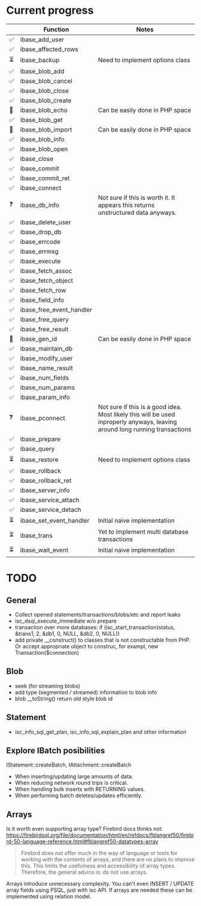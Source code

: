 # Current progress

|     | Function                 | Notes                                 |
|---  |---                       | ---                                   |
|✅    |ibase_add_user            |                                       |
|✅    | ibase_affected_rows      |                                       |
|⏳    | ibase_backup             | Need to implement options class       |
|✅    | ibase_blob_add           |                                       |
|✅    | ibase_blob_cancel        |                                       |
|✅    | ibase_blob_close         |                                       |
|✅    | ibase_blob_create        |                                       |
|🚫   | ibase_blob_echo          | Can be easily done in PHP space       |
|✅    | ibase_blob_get           |                                       |
|🚫   | ibase_blob_import        | Can be easily done in PHP space       |
|✅    | ibase_blob_info          |                                       |
|✅    | ibase_blob_open          |                                       |
|✅    | ibase_close              |                                       |
|✅    | ibase_commit             |                                       |
|✅    | ibase_commit_ret         |                                       |
|✅    | ibase_connect            |                                       |
|❓    | ibase_db_info            | Not sure if this is worth it. It appears this returns unstructured data anyways. |
|✅    | ibase_delete_user        |                                       |
|✅    | ibase_drop_db            |                                       |
|✅    | ibase_errcode            |                                       |
|✅    | ibase_errmsg             |                                       |
|✅    | ibase_execute            |                                       |
|✅    | ibase_fetch_assoc        |                                       |
|✅    | ibase_fetch_object       |                                       |
|✅    | ibase_fetch_row          |                                       |
|✅    | ibase_field_info         |                                       |
|✅    | ibase_free_event_handler |                                       |
|✅    | ibase_free_query         |                                       |
|✅    | ibase_free_result        |                                       |
|🚫   | ibase_gen_id             | Can be easily done in PHP space       |
|✅    | ibase_maintain_db        |                                        |
|✅    | ibase_modify_user        |                                       |
|✅    | ibase_name_result        |                                       |
|✅    | ibase_num_fields         |                                       |
|✅    | ibase_num_params         |                                       |
|✅    | ibase_param_info         |                                       |
|❓    | ibase_pconnect           | Not sure if this is a good idea. Most likely this will be used inproperly anyways, leaving around long running transactions     |
|✅    | ibase_prepare            |                                       |
|✅    | ibase_query              |                                       |
|⏳    | ibase_restore            | Need to implement options class       |
|✅    | ibase_rollback           |                                       |
|✅    | ibase_rollback_ret       |                                       |
|✅    | ibase_server_info        |                                       |
|✅    | ibase_service_attach     |                                       |
|✅    | ibase_service_detach     |                                       |
|⏳    | ibase_set_event_handler  | Initial naive implementation          |
|⏳    | ibase_trans              | Yet to implement multi database transactions |
|⏳    | ibase_wait_event         | Initial naive implementation          |

# TODO

## General

- Collect opened statements/transactions/blobs/etc and report leaks
- isc_dsql_execute_immediate w/o prepare
- transaction over more databases: if (isc_start_transaction(status, &trans1, 2, &db1, 0, NULL, &db2, 0, NULL))
- add private __construct() to classes that is not constructable from PHP. Or accept appropriate object to construc, for exampl, new Transaction($connection)

## Blob

- seek (for streaming blobs)
- add type (segmented / streamed) information to blob info
- blob __toString() return old style blob id

## Statement

- isc_info_sql_get_plan, isc_info_sql_explain_plan and other information

## Explore IBatch posibilities

IStatement::createBatch, IAttachment::createBatch

- When inserting/updating large amounts of data.
- When reducing network round trips is critical.
- When handling bulk inserts with RETURNING values.
- When performing batch deletes/updates efficiently.

## Arrays

Is it worth even supporting array type? Firebird docs thinks not:
https://firebirdsql.org/file/documentation/html/en/refdocs/fblangref50/firebird-50-language-reference.html#fblangref50-datatypes-array

> Firebird does not offer much in the way of language or tools for working with the contents of arrays, and there are no plans to improve this. This limits the usefulness and accessibility of array types. Therefore, the general advice is: do not use arrays.

Arrays introduce unnecessary complexity. You can't even INSERT / UPDATE array fields using PSQL, just with isc API. If arrays are needed these can be implemented using relation model.
